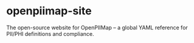 # openpiimap-site
The open-source website for OpenPIIMap – a global YAML reference for PII/PHI definitions and compliance.
